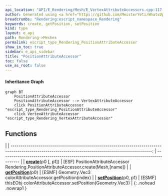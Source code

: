 ```yaml
---
api_location: "API/E_Rendering/Mesh/E_VertexAttributeAccessors.cpp:117:46"
author: Generated using <a href="https://github.com/MeisterYeti/WhatsUpDoc">WhatsUpDoc</a>
breadcrumbs: "Rendering:escript_namespace_Rendering"
keywords: create, getPosition, setPosition
kind: type
layout: e_api
path: Rendering->Meshes
permalink: escript_type_Rendering_PositionAttributeAccessor
show_in_toc: true
sidebar: e_api_sidebar
title: "PositionAttributeAccessor"
toc: false
use_as_root: false
---
```


#### Inheritance Graph

```mermaid
graph BT
	PositionAttributeAccessor
	PositionAttributeAccessor --> VertexAttributeAccessor
	click PositionAttributeAccessor "escript_type_Rendering_PositionAttributeAccessor"
	click VertexAttributeAccessor "escript_type_Rendering_VertexAttributeAccessor"
```

## Functions

|
| ----------------------------------------------------------------------------------------------------------------------------------------------------: | --------------------------------------------------------------------------------------- | 
| **[create](classRendering_1_1PositionAttributeAccessor#classRendering_1_1PositionAttributeAccessor_1ac059556299abb998225569e525684d24)**(p0 [, p1])   | [ESF] PositionAttributeAccessor Rendering.PositionAttributeAccessor.create(Mesh,[name]) | 
| **[getPosition](classRendering_1_1PositionAttributeAccessor#classRendering_1_1PositionAttributeAccessor_1a2119fd10a4ddaba4008bc8983d999feb)**(p0)     | [ESMF] Geometry.Vec3 colorAttributeAccessor.getPosition(index)                          | 
| **[setPosition](classRendering_1_1PositionAttributeAccessor#classRendering_1_1PositionAttributeAccessor_1a90c18bb5af2f9c287c6c18b934fe58b7)**(p0, p1) | [ESMF] thisEObj colorAttributeAccessor.setPosition(Geometry.Vec3)                       | 
{: .nohead .nowrap1 }

